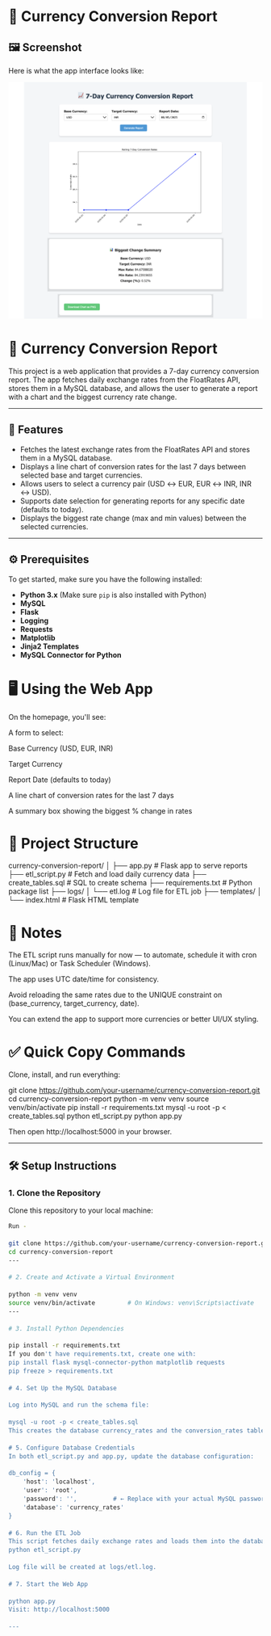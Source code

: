 # 💱 Currency Conversion Report
## 🖼️ Screenshot
Here is what the app interface looks like:

![App Screenshot](assets/App_screenshot.png)


# 💱 Currency Conversion Report

This project is a web application that provides a 7-day currency conversion report. The app fetches daily exchange rates from the FloatRates API, stores them in a MySQL database, and allows the user to generate a report with a chart and the biggest currency rate change.

---

## 🚀 Features
- Fetches the latest exchange rates from the FloatRates API and stores them in a MySQL database.
- Displays a line chart of conversion rates for the last 7 days between selected base and target currencies.
- Allows users to select a currency pair (USD ↔ EUR, EUR ↔ INR, INR ↔ USD).
- Supports date selection for generating reports for any specific date (defaults to today).
- Displays the biggest rate change (max and min values) between the selected currencies.

---

## ⚙️ Prerequisites

To get started, make sure you have the following installed:

- **Python 3.x** (Make sure `pip` is also installed with Python)
- **MySQL** 
- **Flask**
- **Logging**
- **Requests**
- **Matplotlib**
- **Jinja2 Templates**
- **MySQL Connector for Python**

# 🖥️ Using the Web App
On the homepage, you'll see:

A form to select:

Base Currency (USD, EUR, INR)

Target Currency

Report Date (defaults to today)

A line chart of conversion rates for the last 7 days

A summary box showing the biggest % change in rates


# 📁 Project Structure

currency-conversion-report/
│
├── app.py                # Flask app to serve reports
├── etl_script.py         # Fetch and load daily currency data
├── create_tables.sql     # SQL to create schema
├── requirements.txt      # Python package list
├── logs/
│   └── etl.log           # Log file for ETL job
├── templates/
│   └── index.html        # Flask HTML template



# 📌 Notes
The ETL script runs manually for now — to automate, schedule it with cron (Linux/Mac) or Task Scheduler (Windows).

The app uses UTC date/time for consistency.

Avoid reloading the same rates due to the UNIQUE constraint on (base_currency, target_currency, date).

You can extend the app to support more currencies or better UI/UX styling.

# ✅ Quick Copy Commands
Clone, install, and run everything:

git clone https://github.com/your-username/currency-conversion-report.git
cd currency-conversion-report
python -m venv venv
source venv/bin/activate
pip install -r requirements.txt
mysql -u root -p < create_tables.sql
python etl_script.py
python app.py

Then open http://localhost:5000 in your browser.



---

## 🛠️ Setup Instructions

### 1. Clone the Repository

Clone this repository to your local machine:

```bash
Run -

git clone https://github.com/your-username/currency-conversion-report.git
cd currency-conversion-report
---

# 2. Create and Activate a Virtual Environment

python -m venv venv
source venv/bin/activate         # On Windows: venv\Scripts\activate
---

# 3. Install Python Dependencies

pip install -r requirements.txt
If you don't have requirements.txt, create one with:
pip install flask mysql-connector-python matplotlib requests
pip freeze > requirements.txt

# 4. Set Up the MySQL Database

Log into MySQL and run the schema file:

mysql -u root -p < create_tables.sql
This creates the database currency_rates and the conversion_rates table.

# 5. Configure Database Credentials
In both etl_script.py and app.py, update the database configuration:

db_config = {
    'host': 'localhost',
    'user': 'root',
    'password': '',          # ← Replace with your actual MySQL password
    'database': 'currency_rates'
}

# 6. Run the ETL Job
This script fetches daily exchange rates and loads them into the database. Run it manually (or later via a cron job):
python etl_script.py

Log file will be created at logs/etl.log.

# 7. Start the Web App

python app.py
Visit: http://localhost:5000

---

